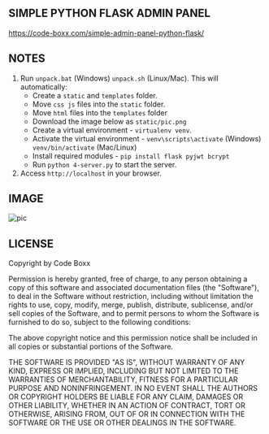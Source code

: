 ## SIMPLE PYTHON FLASK ADMIN PANEL
https://code-boxx.com/simple-admin-panel-python-flask/

## NOTES
1) Run `unpack.bat` (Windows) `unpack.sh` (Linux/Mac). This will automatically:
   - Create a `static` and `templates` folder.
   - Move `css js` files into the `static` folder.
   - Move `html` files into the `templates` folder
   - Download the image below as `static/pic.png`
   - Create a virtual environment - `virtualenv venv`.
   - Activate the virtual environment - `venv\scripts\activate` (Windows) `venv/bin/activate` (Mac/Linux)
   - Install required modules - `pip install flask pyjwt bcrypt`
   - Run `python 4-server.py` to start the server.
2) Access `http://localhost` in your browser.

## IMAGE
![pic](https://user-images.githubusercontent.com/11156244/281229681-7bd13b16-c07d-4909-a9d6-ef23e2ce1207.png)

## LICENSE
Copyright by Code Boxx

Permission is hereby granted, free of charge, to any person obtaining a copy
of this software and associated documentation files (the "Software"), to deal
in the Software without restriction, including without limitation the rights
to use, copy, modify, merge, publish, distribute, sublicense, and/or sell
copies of the Software, and to permit persons to whom the Software is
furnished to do so, subject to the following conditions:

The above copyright notice and this permission notice shall be included in all
copies or substantial portions of the Software.

THE SOFTWARE IS PROVIDED "AS IS", WITHOUT WARRANTY OF ANY KIND, EXPRESS OR
IMPLIED, INCLUDING BUT NOT LIMITED TO THE WARRANTIES OF MERCHANTABILITY,
FITNESS FOR A PARTICULAR PURPOSE AND NONINFRINGEMENT. IN NO EVENT SHALL THE
AUTHORS OR COPYRIGHT HOLDERS BE LIABLE FOR ANY CLAIM, DAMAGES OR OTHER
LIABILITY, WHETHER IN AN ACTION OF CONTRACT, TORT OR OTHERWISE, ARISING FROM,
OUT OF OR IN CONNECTION WITH THE SOFTWARE OR THE USE OR OTHER DEALINGS IN THE
SOFTWARE.